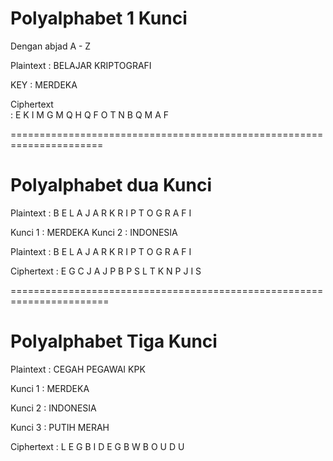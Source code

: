 # Polyalphabet 1 Kunci

Dengan abjad A - Z

Plaintext  : BELAJAR KRIPTOGRAFI

KEY        : MERDEKA

  Ciphertext  
: E K I M G M Q H Q F O T N B Q M A F

======================================================================
# Polyalphabet dua Kunci

Plaintext : B E L A J A R K R I P T O G R A F I

Kunci 1 : MERDEKA
Kunci 2 : INDONESIA

Plaintext : B E L A J A R K R I P T O G R A F I

Ciphertext : E G C J A J P B P S L T K N P J I S

=======================================================================
# Polyalphabet Tiga Kunci

Plaintext : CEGAH PEGAWAI KPK

Kunci 1 : MERDEKA

Kunci 2 : INDONESIA

Kunci 3 : PUTIH MERAH

Ciphertext : L E G B I D E G B W B O U D U
